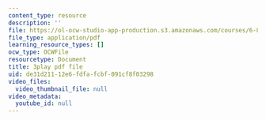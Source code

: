 ```yaml
---
content_type: resource
description: ''
file: https://ol-ocw-studio-app-production.s3.amazonaws.com/courses/6-832-underactuated-robotics-spring-2009/de31d21112e6fdfafcbf091cf8f03298_9qnpQ1hVlqw.pdf
file_type: application/pdf
learning_resource_types: []
ocw_type: OCWFile
resourcetype: Document
title: 3play pdf file
uid: de31d211-12e6-fdfa-fcbf-091cf8f03298
video_files:
  video_thumbnail_file: null
video_metadata:
  youtube_id: null
---
```

